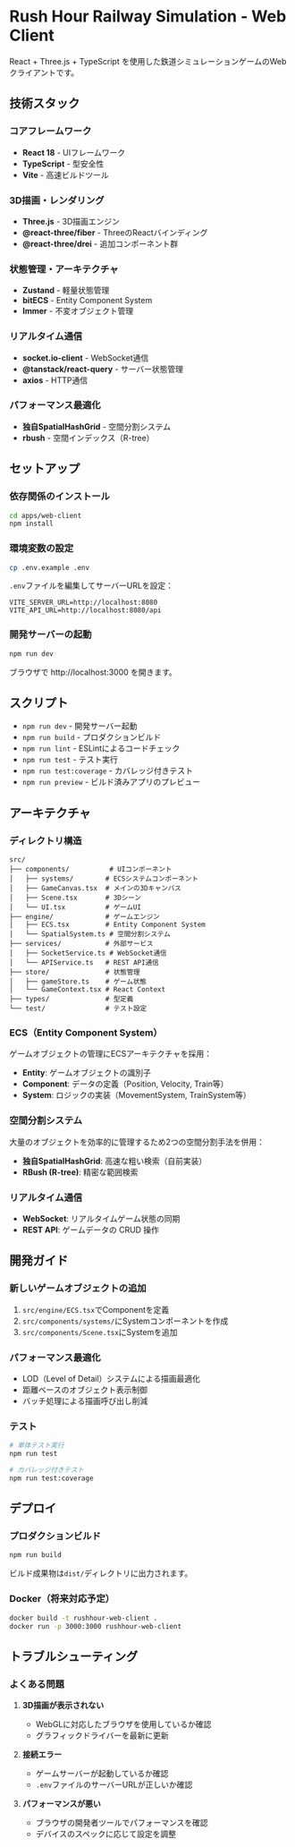 # Rush Hour Railway Simulation - Web Client

React + Three.js + TypeScript を使用した鉄道シミュレーションゲームのWebクライアントです。

## 技術スタック

### コアフレームワーク
- **React 18** - UIフレームワーク
- **TypeScript** - 型安全性
- **Vite** - 高速ビルドツール

### 3D描画・レンダリング
- **Three.js** - 3D描画エンジン
- **@react-three/fiber** - ThreeのReactバインディング
- **@react-three/drei** - 追加コンポーネント群

### 状態管理・アーキテクチャ
- **Zustand** - 軽量状態管理
- **bitECS** - Entity Component System
- **Immer** - 不変オブジェクト管理

### リアルタイム通信
- **socket.io-client** - WebSocket通信
- **@tanstack/react-query** - サーバー状態管理
- **axios** - HTTP通信

### パフォーマンス最適化
- **独自SpatialHashGrid** - 空間分割システム
- **rbush** - 空間インデックス（R-tree）

## セットアップ

### 依存関係のインストール

```bash
cd apps/web-client
npm install
```

### 環境変数の設定

```bash
cp .env.example .env
```

`.env`ファイルを編集してサーバーURLを設定：

```env
VITE_SERVER_URL=http://localhost:8080
VITE_API_URL=http://localhost:8080/api
```

### 開発サーバーの起動

```bash
npm run dev
```

ブラウザで http://localhost:3000 を開きます。

## スクリプト

- `npm run dev` - 開発サーバー起動
- `npm run build` - プロダクションビルド
- `npm run lint` - ESLintによるコードチェック
- `npm run test` - テスト実行
- `npm run test:coverage` - カバレッジ付きテスト
- `npm run preview` - ビルド済みアプリのプレビュー

## アーキテクチャ

### ディレクトリ構造

```
src/
├── components/          # UIコンポーネント
│   ├── systems/        # ECSシステムコンポーネント
│   ├── GameCanvas.tsx  # メインの3Dキャンバス
│   ├── Scene.tsx       # 3Dシーン
│   └── UI.tsx          # ゲームUI
├── engine/             # ゲームエンジン
│   ├── ECS.tsx         # Entity Component System
│   └── SpatialSystem.ts # 空間分割システム
├── services/           # 外部サービス
│   ├── SocketService.ts # WebSocket通信
│   └── APIService.ts   # REST API通信
├── store/              # 状態管理
│   ├── gameStore.ts    # ゲーム状態
│   └── GameContext.tsx # React Context
├── types/              # 型定義
└── test/               # テスト設定
```

### ECS（Entity Component System）

ゲームオブジェクトの管理にECSアーキテクチャを採用：

- **Entity**: ゲームオブジェクトの識別子
- **Component**: データの定義（Position, Velocity, Train等）
- **System**: ロジックの実装（MovementSystem, TrainSystem等）

### 空間分割システム

大量のオブジェクトを効率的に管理するため2つの空間分割手法を併用：

- **独自SpatialHashGrid**: 高速な粗い検索（自前実装）
- **RBush (R-tree)**: 精密な範囲検索

### リアルタイム通信

- **WebSocket**: リアルタイムゲーム状態の同期
- **REST API**: ゲームデータの CRUD 操作

## 開発ガイド

### 新しいゲームオブジェクトの追加

1. `src/engine/ECS.tsx`でComponentを定義
2. `src/components/systems/`にSystemコンポーネントを作成
3. `src/components/Scene.tsx`にSystemを追加

### パフォーマンス最適化

- LOD（Level of Detail）システムによる描画最適化
- 距離ベースのオブジェクト表示制御
- バッチ処理による描画呼び出し削減

### テスト

```bash
# 単体テスト実行
npm run test

# カバレッジ付きテスト
npm run test:coverage
```

## デプロイ

### プロダクションビルド

```bash
npm run build
```

ビルド成果物は`dist/`ディレクトリに出力されます。

### Docker（将来対応予定）

```bash
docker build -t rushhour-web-client .
docker run -p 3000:3000 rushhour-web-client
```

## トラブルシューティング

### よくある問題

1. **3D描画が表示されない**
   - WebGLに対応したブラウザを使用しているか確認
   - グラフィックドライバーを最新に更新

2. **接続エラー**
   - ゲームサーバーが起動しているか確認
   - `.env`ファイルのサーバーURLが正しいか確認

3. **パフォーマンスが悪い**
   - ブラウザの開発者ツールでパフォーマンスを確認
   - デバイスのスペックに応じて設定を調整